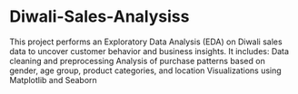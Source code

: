 # Diwali-Sales-Analysiss
This project performs an Exploratory Data Analysis (EDA) on Diwali sales data to uncover customer behavior and business insights. It includes:  Data cleaning and preprocessing  Analysis of purchase patterns based on gender, age group, product categories, and location  Visualizations using Matplotlib and Seaborn 
